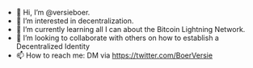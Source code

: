 - 👋 Hi, I’m @versieboer.
- 👀 I’m interested in decentralization.
- 🌱 I’m currently learning all I can about the Bitcoin Lightning Network.
- 💞️ I’m looking to collaborate with others on how to establish a Decentralized Identity
- 📫 How to reach me: DM via https://twitter.com/BoerVersie

<!---
versieboer/versieboer is a ✨ special ✨ repository because its `README.md` (this file) appears on your GitHub profile.
You can click the Preview link to take a look at your changes.
--->
